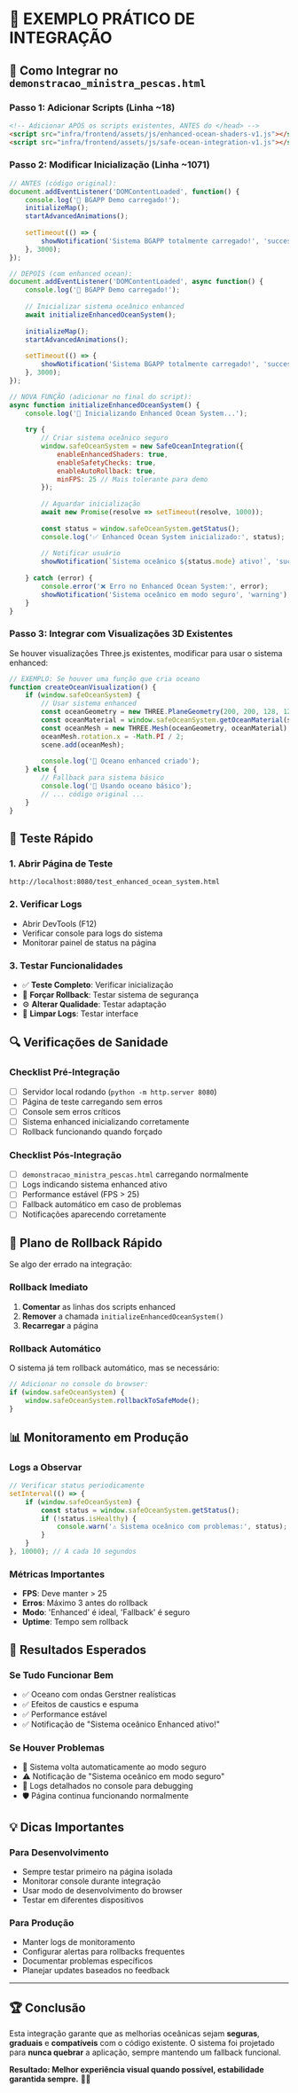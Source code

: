 # 🧪 EXEMPLO PRÁTICO DE INTEGRAÇÃO

## 🎯 Como Integrar no `demonstracao_ministra_pescas.html`

### **Passo 1: Adicionar Scripts (Linha ~18)**

```html
<!-- Adicionar APÓS os scripts existentes, ANTES do </head> -->
<script src="infra/frontend/assets/js/enhanced-ocean-shaders-v1.js"></script>
<script src="infra/frontend/assets/js/safe-ocean-integration-v1.js"></script>
```

### **Passo 2: Modificar Inicialização (Linha ~1071)**

```javascript
// ANTES (código original):
document.addEventListener('DOMContentLoaded', function() {
    console.log('🚀 BGAPP Demo carregado!');
    initializeMap();
    startAdvancedAnimations();
    
    setTimeout(() => {
        showNotification('Sistema BGAPP totalmente carregado!', 'success');
    }, 3000);
});

// DEPOIS (com enhanced ocean):
document.addEventListener('DOMContentLoaded', async function() {
    console.log('🚀 BGAPP Demo carregado!');
    
    // Inicializar sistema oceânico enhanced
    await initializeEnhancedOceanSystem();
    
    initializeMap();
    startAdvancedAnimations();
    
    setTimeout(() => {
        showNotification('Sistema BGAPP totalmente carregado!', 'success');
    }, 3000);
});

// NOVA FUNÇÃO (adicionar no final do script):
async function initializeEnhancedOceanSystem() {
    console.log('🌊 Inicializando Enhanced Ocean System...');
    
    try {
        // Criar sistema oceânico seguro
        window.safeOceanSystem = new SafeOceanIntegration({
            enableEnhancedShaders: true,
            enableSafetyChecks: true,
            enableAutoRollback: true,
            minFPS: 25 // Mais tolerante para demo
        });
        
        // Aguardar inicialização
        await new Promise(resolve => setTimeout(resolve, 1000));
        
        const status = window.safeOceanSystem.getStatus();
        console.log('✅ Enhanced Ocean System inicializado:', status);
        
        // Notificar usuário
        showNotification(`Sistema oceânico ${status.mode} ativo!`, 'success');
        
    } catch (error) {
        console.error('❌ Erro no Enhanced Ocean System:', error);
        showNotification('Sistema oceânico em modo seguro', 'warning');
    }
}
```

### **Passo 3: Integrar com Visualizações 3D Existentes**

Se houver visualizações Three.js existentes, modificar para usar o sistema enhanced:

```javascript
// EXEMPLO: Se houver uma função que cria oceano
function createOceanVisualization() {
    if (window.safeOceanSystem) {
        // Usar sistema enhanced
        const oceanGeometry = new THREE.PlaneGeometry(200, 200, 128, 128);
        const oceanMaterial = window.safeOceanSystem.getOceanMaterial(scene, camera, renderer);
        const oceanMesh = new THREE.Mesh(oceanGeometry, oceanMaterial);
        oceanMesh.rotation.x = -Math.PI / 2;
        scene.add(oceanMesh);
        
        console.log('🌊 Oceano enhanced criado');
    } else {
        // Fallback para sistema básico
        console.log('🔄 Usando oceano básico');
        // ... código original ...
    }
}
```

## 🧪 Teste Rápido

### **1. Abrir Página de Teste**
```
http://localhost:8080/test_enhanced_ocean_system.html
```

### **2. Verificar Logs**
- Abrir DevTools (F12)
- Verificar console para logs do sistema
- Monitorar painel de status na página

### **3. Testar Funcionalidades**
- ✅ **Teste Completo**: Verificar inicialização
- 🔄 **Forçar Rollback**: Testar sistema de segurança
- ⚙️ **Alterar Qualidade**: Testar adaptação
- 🧹 **Limpar Logs**: Testar interface

## 🔍 Verificações de Sanidade

### **Checklist Pré-Integração**
- [ ] Servidor local rodando (`python -m http.server 8080`)
- [ ] Página de teste carregando sem erros
- [ ] Console sem erros críticos
- [ ] Sistema enhanced inicializando corretamente
- [ ] Rollback funcionando quando forçado

### **Checklist Pós-Integração**
- [ ] `demonstracao_ministra_pescas.html` carregando normalmente
- [ ] Logs indicando sistema enhanced ativo
- [ ] Performance estável (FPS > 25)
- [ ] Fallback automático em caso de problemas
- [ ] Notificações aparecendo corretamente

## 🚨 Plano de Rollback Rápido

Se algo der errado na integração:

### **Rollback Imediato**
1. **Comentar** as linhas dos scripts enhanced
2. **Remover** a chamada `initializeEnhancedOceanSystem()`
3. **Recarregar** a página

### **Rollback Automático**
O sistema já tem rollback automático, mas se necessário:

```javascript
// Adicionar no console do browser:
if (window.safeOceanSystem) {
    window.safeOceanSystem.rollbackToSafeMode();
}
```

## 📊 Monitoramento em Produção

### **Logs a Observar**
```javascript
// Verificar status periodicamente
setInterval(() => {
    if (window.safeOceanSystem) {
        const status = window.safeOceanSystem.getStatus();
        if (!status.isHealthy) {
            console.warn('⚠️ Sistema oceânico com problemas:', status);
        }
    }
}, 10000); // A cada 10 segundos
```

### **Métricas Importantes**
- **FPS**: Deve manter > 25
- **Erros**: Máximo 3 antes do rollback
- **Modo**: 'Enhanced' é ideal, 'Fallback' é seguro
- **Uptime**: Tempo sem rollback

## 🎯 Resultados Esperados

### **Se Tudo Funcionar Bem**
- ✅ Oceano com ondas Gerstner realísticas
- ✅ Efeitos de caustics e espuma
- ✅ Performance estável
- ✅ Notificação de "Sistema oceânico Enhanced ativo!"

### **Se Houver Problemas**
- 🔄 Sistema volta automaticamente ao modo seguro
- ⚠️ Notificação de "Sistema oceânico em modo seguro"
- 📝 Logs detalhados no console para debugging
- 🛡️ Página continua funcionando normalmente

## 💡 Dicas Importantes

### **Para Desenvolvimento**
- Sempre testar primeiro na página isolada
- Monitorar console durante integração
- Usar modo de desenvolvimento do browser
- Testar em diferentes dispositivos

### **Para Produção**
- Manter logs de monitoramento
- Configurar alertas para rollbacks frequentes
- Documentar problemas específicos
- Planejar updates baseados no feedback

---

## 🏆 Conclusão

Esta integração garante que as melhorias oceânicas sejam **seguras**, **graduais** e **compatíveis** com o código existente. O sistema foi projetado para **nunca quebrar** a aplicação, sempre mantendo um fallback funcional.

**Resultado: Melhor experiência visual quando possível, estabilidade garantida sempre.** 🌊✨
